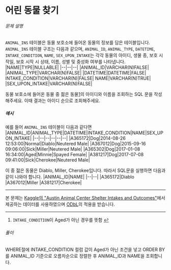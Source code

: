 # 어린 동물 찾기
###### 문제 설명

`ANIMAL_INS`  테이블은 동물 보호소에 들어온 동물의 정보를 담은 테이블입니다.  `ANIMAL_INS`  테이블 구조는 다음과 같으며,  `ANIMAL_ID`,  `ANIMAL_TYPE`,  `DATETIME`,  `INTAKE_CONDITION`,  `NAME`,  `SEX_UPON_INTAKE`는 각각 동물의 아이디, 생물 종, 보호 시작일, 보호 시작 시 상태, 이름, 성별 및 중성화 여부를 나타냅니다.
|NAME|TYPE|NULLABLE|
|--|--|--|
|ANIMAL_ID|VARCHAR(N)FALSE|
|ANIMAL_TYPE|VARCHAR(N)FALSE|
|DATETIME|DATETIME|FALSE|
INTAKE_CONDITION|VARCHAR(N)|FALSE|
NAME|VARCHAR(N)TRUE|
|SEX_UPON_INTAKE|VARCHAR(N)FALSE|

동물 보호소에 들어온 동물 중 젊은 동물[1](https://school.programmers.co.kr/learn/courses/30/lessons/59037#fn1)의 아이디와 이름을 조회하는 SQL 문을 작성해주세요. 이때 결과는 아이디 순으로 조회해주세요.

##### 예시

예를 들어  `ANIMAL_INS`  테이블이 다음과 같다면
|ANIMAL_ID|ANIMAL_TYPE|DATETIME|INTAKE_CONDITION|NAME|SEX_UPON_INTAKE|
|--|--|--|--|--|--|
|A365172|Dog|2014-08-26 12:53:00|Normal|Diablo|Neutered Male|
|A367012|Dog|2015-09-16 09:06:00|Sick|Miller|Neutered Male|
|A365302|Dog|2017-01-08 16:34:00|Aged|Minnie|Spayed Female|
|A381217|Dog|2017-07-08 09:41:00|Sick|Cherokee|Neutered Male|

이 중 젊은 동물은 Diablo, Miller, Cherokee입니다. 따라서 SQL문을 실행하면 다음과 같이 나와야 합니다.
|ANIMAL_ID|NAME|
|--|--|
|A365172|Diablo
|A367012|Miller
|A381217|Cherokee|

----------

본 문제는  [Kaggle의 "Austin Animal Center Shelter Intakes and Outcomes"](https://www.kaggle.com/aaronschlegel/austin-animal-center-shelter-intakes-and-outcomes)에서 제공하는 데이터를 사용하였으며  [ODbL](https://opendatacommons.org/licenses/odbl/1.0/)의 적용을 받습니다.

----------

1.  `INTAKE_CONDITION`이 Aged가 아닌 경우를 뜻함 [↩](https://school.programmers.co.kr/learn/courses/30/lessons/59037#fnref1)

###### 풀이
WHERE절에 INTAKE_CONDITION 컬럼 값이 Aged가 아닌 조건을 넣고 ORDER BY를 ANIMAL_ID  기준으로 오름차순으로 정렬한 후 ANIMAL_ID과 NAME을 조회합니다.